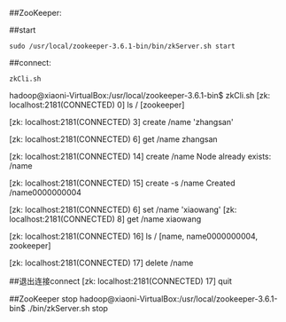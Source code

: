 ##ZooKeeper:

##start
```
sudo /usr/local/zookeeper-3.6.1-bin/bin/zkServer.sh start
```
##connect:
```
zkCli.sh 
```

hadoop@xiaoni-VirtualBox:/usr/local/zookeeper-3.6.1-bin$ zkCli.sh
[zk: localhost:2181(CONNECTED) 0] ls /
[zookeeper]

[zk: localhost:2181(CONNECTED) 3] create /name 'zhangsan'

[zk: localhost:2181(CONNECTED) 6] get /name
zhangsan

[zk: localhost:2181(CONNECTED) 14] create /name
Node already exists: /name

[zk: localhost:2181(CONNECTED) 15] create -s /name
Created /name0000000004

[zk: localhost:2181(CONNECTED) 6] set /name 'xiaowang'
[zk: localhost:2181(CONNECTED) 8] get /name
xiaowang

[zk: localhost:2181(CONNECTED) 16] ls /
[name, name0000000004, zookeeper]

[zk: localhost:2181(CONNECTED) 17] delete /name

##退出连接connect
[zk: localhost:2181(CONNECTED) 17] quit


##ZooKeeper stop
hadoop@xiaoni-VirtualBox:/usr/local/zookeeper-3.6.1-bin$ ./bin/zkServer.sh stop